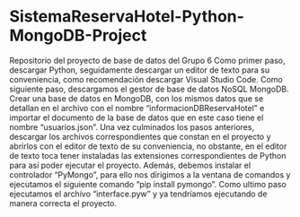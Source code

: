 # SistemaReservaHotel-Python-MongoDB-Project
Repositorio del proyecto de base de datos del Grupo 6
Como primer paso, descargar Python, seguidamente descargar un editor de texto para su conveniencia, como recomendación descargar Visual Studio Code.
Como siguiente paso, descargamos el gestor de base de datos NoSQL MongoDB.
Crear una base de datos en MongoDB, con los mismos datos que se detallan en el archivo con el nombre “informacionDBReservaHotel” e importar el documento de la base de datos que en este caso tiene el nombre “usuarios.json”.
Una vez culminados los pasos anteriores, descargar los archivos correspondientes que constan en el proyecto y abrirlos con el editor de texto de su conveniencia, no obstante, en el editor de texto toca tener instaladas las extensiones correspondientes de Python para así poder ejecutar el proyecto. 
Además, debemos instalar el controlador “PyMongo”, para ello nos dirigimos a la ventana de comandos y ejecutamos el siguiente comando “pip install pymongo”. 
Como ultimo paso ejecutamos el archivo “interface.pyw” y ya tendríamos ejecutando de manera correcta el proyecto.
